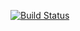 [![Build Status](https://ci.consulo.io/view/consulo/job/consulo-gdb/badge/icon)](https://ci.consulo.io/view/consulo/job/consulo-gdb/)